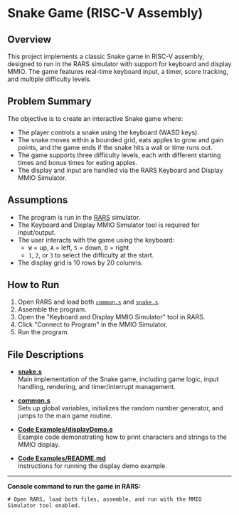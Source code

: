 # Snake Game (RISC-V Assembly)

## Overview

This project implements a classic Snake game in RISC-V assembly, designed to run in the RARS simulator with support for keyboard and display MMIO. The game features real-time keyboard input, a timer, score tracking, and multiple difficulty levels.

## Problem Summary

The objective is to create an interactive Snake game where:
- The player controls a snake using the keyboard (WASD keys).
- The snake moves within a bounded grid, eats apples to grow and gain points, and the game ends if the snake hits a wall or time runs out.
- The game supports three difficulty levels, each with different starting times and bonus times for eating apples.
- The display and input are handled via the RARS Keyboard and Display MMIO Simulator.

## Assumptions

- The program is run in the [RARS](https://github.com/TheThirdOne/rars) simulator.
- The Keyboard and Display MMIO Simulator tool is required for input/output.
- The user interacts with the game using the keyboard:  
  - `W` = up, `A` = left, `S` = down, `D` = right  
  - `1`, `2`, or `3` to select the difficulty at the start.
- The display grid is 10 rows by 20 columns.

## How to Run

1. Open RARS and load both [`common.s`](common.s) and [`snake.s`](snake.s).
2. Assemble the program.
3. Open the "Keyboard and Display MMIO Simulator" tool in RARS.
4. Click "Connect to Program" in the MMIO Simulator.
5. Run the program.

## File Descriptions

- **[snake.s](snake.s)**  
  Main implementation of the Snake game, including game logic, input handling, rendering, and timer/interrupt management.

- **[common.s](common.s)**  
  Sets up global variables, initializes the random number generator, and jumps to the main game routine.

- **[Code Examples/displayDemo.s](Code%20Examples/displayDemo.s)**  
  Example code demonstrating how to print characters and strings to the MMIO display.

- **[Code Examples/README.md](Code%20Examples/README.md)**  
  Instructions for running the display demo example.

---

**Console command to run the game in RARS:**

```
# Open RARS, load both files, assemble, and run with the MMIO Simulator tool enabled.
```